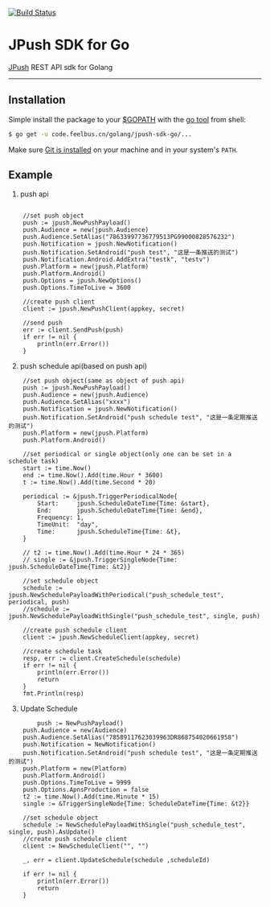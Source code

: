 [![Build Status](https://travis-ci.org/FeiniuBus/jpush-sdk-go.svg?branch=master)](https://travis-ci.org/FeiniuBus/jpush-sdk-go)

# JPush SDK for Go
[JPush](https://www.jiguang.cn/) REST API sdk for Golang

---------------------------------------

## Installation
Simple install the package to your [$GOPATH](http://code.google.com/p/go-wiki/wiki/GOPATH "GOPATH") with the [go tool](http://golang.org/cmd/go/ "go command") from shell:
```bash
$ go get -u code.feelbus.cn/golang/jpush-sdk-go/...
```
Make sure [Git is installed](http://git-scm.com/downloads) on your machine and in your system's `PATH`.

## Example
1. push api
```golang

	//set push object
	push := jpush.NewPushPayload()
	push.Audience = new(jpush.Audience)
	push.Audience.SetAlias("78633997736779513PG99000828576232")
	push.Notification = jpush.NewNotification()
	push.Notification.SetAndroid("push test", "这是一条推送的测试")
	push.Notification.Android.AddExtra("testk", "testv")
	push.Platform = new(jpush.Platform)
	push.Platform.Android()
	push.Options = jpush.NewOptions()
	push.Options.TimeToLive = 3600

	//create push client
	client := jpush.NewPushClient(appkey, secret)

	//send push
	err := client.SendPush(push)
	if err != nil {
		println(err.Error())
	}
```
2. push schedule api(based on push api)
```golang 
	//set push object(same as object of push api)
	push := jpush.NewPushPayload()
	push.Audience = new(jpush.Audience)
	push.Audience.SetAlias("xxxx")
	push.Notification = jpush.NewNotification()
	push.Notification.SetAndroid("push schedule test", "这是一条定期推送的测试")
	push.Platform = new(jpush.Platform)
	push.Platform.Android()

	//set periodical or single object(only one can be set in a schedule task)
	start := time.Now()
	end := time.Now().Add(time.Hour * 3600)
	t := time.Now().Add(time.Second * 20)

	periodical := &jpush.TriggerPeriodicalNode{
		Start:     jpush.ScheduleDateTime{Time: &start},
		End:       jpush.ScheduleDateTime{Time: &end},
		Frequency: 1,
		TimeUnit:  "day",
		Time:      jpush.ScheduleTime{Time: &t},
	}

	// t2 := time.Now().Add(time.Hour * 24 * 365)
	// single := &jpush.TriggerSingleNode{Time: jpush.ScheduleDateTime{Time: &t2}}

	//set schedule object
	schedule := jpush.NewSchedulePayloadWithPeriodical("push_schedule_test", periodical, push)
	//schedule := jpush.NewSchedulePayloadWithSingle("push_schedule_test", single, push)

	//create push schedule client
	client := jpush.NewScheduleClient(appkey, secret)

	//create schedule task
	resp, err := client.CreateSchedule(schedule)
	if err != nil {
		println(err.Error())
		return
	}
	fmt.Println(resp)
```

3. Update Schedule

```golang
        push := NewPushPayload()
	push.Audience = new(Audience)
	push.Audience.SetAlias("78589117623039963DR868754020661958")
	push.Notification = NewNotification()
	push.Notification.SetAndroid("push schedule test", "这是一条定期推送的测试")
	push.Platform = new(Platform)
	push.Platform.Android()
	push.Options.TimeToLive = 9999
	push.Options.ApnsProduction = false
	t2 := time.Now().Add(time.Minute * 15)
	single := &TriggerSingleNode{Time: ScheduleDateTime{Time: &t2}}

	//set schedule object
	schedule := NewSchedulePayloadWithSingle("push_schedule_test", single, push).AsUpdate()
	//create push schedule client
	client := NewScheduleClient("", "")

	_, err = client.UpdateSchedule(schedule ,scheduleId)

	if err != nil {
		println(err.Error())
		return
	}
```

